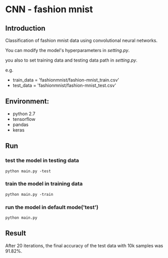# CNN - fashion mnist 


## Introduction

Classification of fashion mnist data using convolutional neural networks.

You can modify the model's hyperparameters in *setting.py*.

you also to set training data and testing data path in *setting.py*.

e.g.

- train_data = 'fashionmnist/fashion-mnist_train.csv'
- test_data = 'fashionmnist/fashion-mnist_test.csv'


## Environment:

- python 2.7
- tensorflow
- pandas
- keras

## Run

### test the model in testing data
```
python main.py -test
```
### train the model in training data

```
python main.py -train
```

### run the model in default mode('test')
```
python main.py
```

## Result

After 20 iterations, the final accuracy of the test data with 10k samples was 91.82%.
